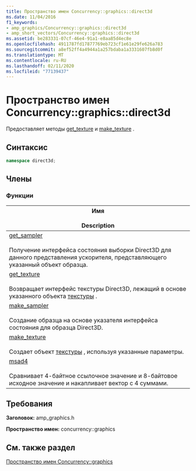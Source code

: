 ```yaml
---
title: Пространство имен Concurrency::graphics::direct3d
ms.date: 11/04/2016
f1_keywords:
- amp_graphics/Concurrency::graphics::direct3d
- amp_short_vectors/Concurrency::graphics::direct3d
ms.assetid: be283331-07cf-46e4-91a1-e8aa85d4ec8e
ms.openlocfilehash: 4911787fd17877769eb723cf1e61e29fe626a783
ms.sourcegitcommit: a8ef52ff4a4944a1a257bdaba1a3331607fb8d0f
ms.translationtype: MT
ms.contentlocale: ru-RU
ms.lasthandoff: 02/11/2020
ms.locfileid: "77139437"
---
```

# <a name="concurrencygraphicsdirect3d-namespace"></a>Пространство имен Concurrency::graphics::direct3d

Предоставляет методы [get_texture](concurrency-graphics-direct3d-namespace-functions.md#get_texture) и [make_texture](concurrency-graphics-direct3d-namespace-functions.md#make_texture) .

## <a name="syntax"></a>Синтаксис

```cpp
namespace direct3d;
```

## <a name="members"></a>Члены

### <a name="functions"></a>Функции

|Имя<br /><br /> Description|
|--------------------------|
|[get_sampler](concurrency-graphics-direct3d-namespace-functions.md#get_sampler)<br /><br /> Получение интерфейса состояния выборки Direct3D для данного представления ускорителя, представляющего указанный объект образца.|
|[get_texture](concurrency-graphics-direct3d-namespace-functions.md#get_texture)<br /><br /> Возвращает интерфейс текстуры Direct3D, лежащий в основе указанного объекта [текстуры](texture-class.md) .|
|[make_sampler](concurrency-graphics-direct3d-namespace-functions.md#make_sampler)<br /><br /> Создание образца на основе указателя интерфейса состояния для образца Direct3D.|
|[make_texture](concurrency-graphics-direct3d-namespace-functions.md#make_texture)<br /><br /> Создает объект [текстуры](texture-class.md) , используя указанные параметры.|
|[msad4](concurrency-graphics-direct3d-namespace-functions.md#msad4)<br /><br /> Сравнивает 4-байтное ссылочное значение и 8-байтовое исходное значение и накапливает вектор с 4 суммами.|

## <a name="requirements"></a>Требования

**Заголовок:** amp_graphics.h

**Пространство имен:** concurrency::graphics

## <a name="see-also"></a>См. также раздел

[Пространство имен Concurrency::graphics](concurrency-graphics-namespace.md)
